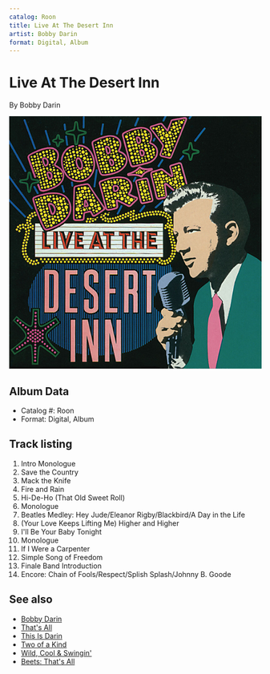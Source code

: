 ```yaml
---
catalog: Roon
title: Live At The Desert Inn
artist: Bobby Darin
format: Digital, Album
---
```


# Live At The Desert Inn

By Bobby Darin

![](../../assets/albumcovers/Bobby_Darin-Live_At_The_Desert_Inn.png)

## Album Data

- Catalog #: Roon
- Format: Digital, Album


## Track listing


1. Intro Monologue
2. Save the Country
3. Mack the Knife
4. Fire and Rain
5. Hi-De-Ho (That Old Sweet Roll)
6. Monologue
7. Beatles Medley: Hey Jude/Eleanor Rigby/Blackbird/A Day in the Life
8. (Your Love Keeps Lifting Me) Higher and Higher
9. I'll Be Your Baby Tonight
10. Monologue
11. If I Were a Carpenter
12. Simple Song of Freedom
13. Finale Band Introduction
14. Encore: Chain of Fools/Respect/Splish Splash/Johnny B. Goode


## See also

- [Bobby Darin](Bobby_Darin.md)
- [That's All](Thats_All.md)
- [This Is Darin](This_Is_Darin.md)
- [Two of a Kind](Two_of_a_Kind.md)
- [Wild, Cool & Swingin'](Wild__Cool_and_Swingin.md)
- [Beets: That's All](../../Beets/Bobby_Darin/Thats_All.md)
